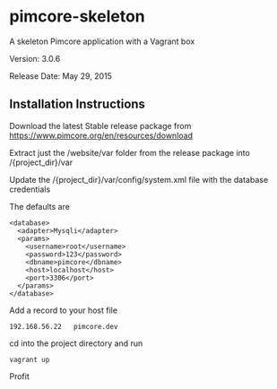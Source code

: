 # pimcore-skeleton
A skeleton Pimcore application with a Vagrant box

Version: 3.0.6

Release Date: May 29, 2015

## Installation Instructions

Download the latest Stable release package from https://www.pimcore.org/en/resources/download

Extract just the /website/var folder from the release package into /{project_dir}/var

Update the /{project_dir}/var/config/system.xml file with the database credentials

The defaults are

```
<database>
  <adapter>Mysqli</adapter>
  <params>
    <username>root</username>
    <password>123</password>
    <dbname>pimcore</dbname>
    <host>localhost</host>
    <port>3306</port>
  </params>
</database>
```

Add a record to your host file

```
192.168.56.22   pimcore.dev
```

cd into the project directory and run
```
vagrant up
```

Profit
